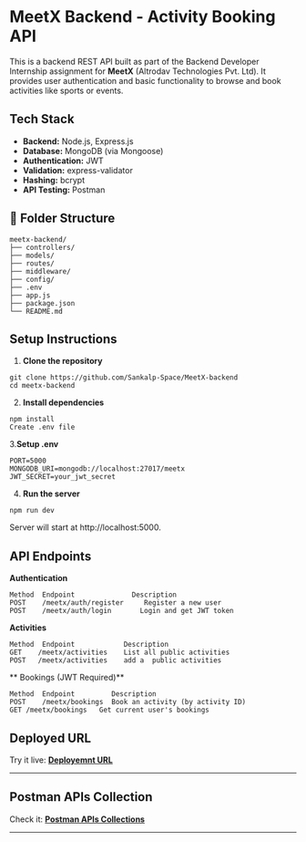 # MeetX Backend - Activity Booking API

This is a backend REST API built as part of the Backend Developer Internship assignment for **MeetX** (Altrodav Technologies Pvt. Ltd). It provides user authentication and basic functionality to browse and book activities like sports or events.

##  Tech Stack

- **Backend:** Node.js, Express.js
- **Database:** MongoDB (via Mongoose)
- **Authentication:** JWT
- **Validation:** express-validator
- **Hashing:** bcrypt
- **API Testing:** Postman

## 📁 Folder Structure
```
meetx-backend/
├── controllers/ 
├── models/ 
├── routes/ 
├── middleware/
├── config/
├── .env 
├── app.js 
├── package.json
└── README.md
```


##  Setup Instructions

1. **Clone the repository**
```
git clone https://github.com/Sankalp-Space/MeetX-backend
cd meetx-backend
```
2. **Install dependencies**
```
npm install
Create .env file
```

3.**Setup .env**
```
PORT=5000
MONGODB_URI=mongodb://localhost:27017/meetx
JWT_SECRET=your_jwt_secret

```
4. **Run the server**
```
npm run dev
```
Server will start at http://localhost:5000.

 ## API Endpoints
 **Authentication**
```
Method	Endpoint	          Description
POST	/meetx/auth/register	 Register a new user
POST	/meetx/auth/login	    Login and get JWT token
```

**Activities**
```
Method	Endpoint         	Description
GET	   /meetx/activities	List all public activities
POST   /meetx/activities	add a  public activities
```

** Bookings (JWT Required)**
```
Method	Endpoint	     Description
POST	/meetx/bookings	 Book an activity (by activity ID)
GET	/meetx/bookings	  Get current user's bookings
```

## Deployed URL

Try it live: **[Deployemnt URL](https://imagify1-13gr.onrender.com)**

---
## Postman APIs Collection

Check it: **[Postman APIs Collections](https://www.postman.com/api-testing-7092/workspace/mangojelly/collection/36163184-def154d5-4865-40e4-a498-d0db90eed3c0?action=share&creator=36163184)**

---
